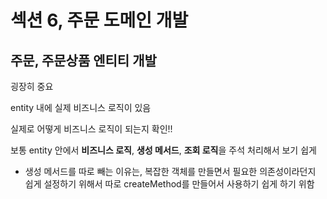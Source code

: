 # 섹션 6, 주문 도메인 개발



## 주문, 주문상품 엔티티 개발

굉장히 중요

entity 내에 실제 비즈니스 로직이 있음

실제로 어떻게 비즈니스 로직이 되는지 확인!!



보통 entity 안에서 **비즈니스 로직**, **생성 메서드**, **조회 로직**을 주석 처리해서 보기 쉽게 

- 생성 메서드를 따로 빼는 이유는, 복잡한 객체를 만들면서 필요한 의존성이라던지 쉽게 설정하기 위해서 따로 createMethod를 만들어서 사용하기 쉽게 하기 위함



